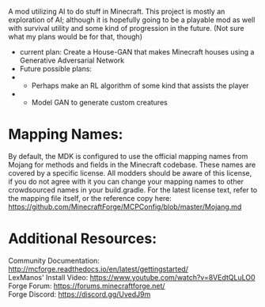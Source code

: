 A mod utilizing AI to do stuff in Minecraft. This project is mostly an exploration of AI; although it is hopefully going to be a playable mod as well with survival utility and some kind of progression in the future. (Not sure what my plans would be for that, though)

- current plan: Create a House-GAN that makes Minecraft houses using a Generative Adversarial Network
- Future possible plans:
- - Perhaps make an RL algorithm of some kind that assists the player
- - Model GAN to generate custom creatures



Mapping Names:
=============================
By default, the MDK is configured to use the official mapping names from Mojang for methods and fields 
in the Minecraft codebase. These names are covered by a specific license. All modders should be aware of this
license, if you do not agree with it you can change your mapping names to other crowdsourced names in your 
build.gradle. For the latest license text, refer to the mapping file itself, or the reference copy here:
https://github.com/MinecraftForge/MCPConfig/blob/master/Mojang.md

Additional Resources: 
=========================
Community Documentation: http://mcforge.readthedocs.io/en/latest/gettingstarted/  
LexManos' Install Video: https://www.youtube.com/watch?v=8VEdtQLuLO0  
Forge Forum: https://forums.minecraftforge.net/  
Forge Discord: https://discord.gg/UvedJ9m  
